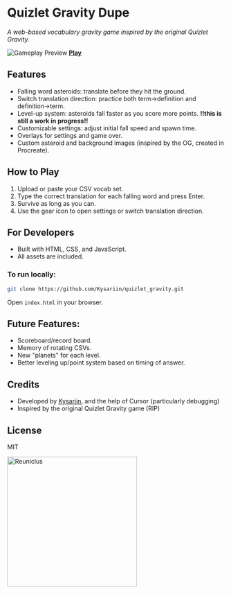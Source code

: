 # Quizlet Gravity Dupe

*A web-based vocabulary gravity game inspired by the original Quizlet Gravity.*

![Gameplay Preview](gameplay.gif)
[**Play**](https://kysariin.github.io/quizlet_gravity/)

## Features

- Falling word asteroids: translate before they hit the ground.
- Switch translation direction: practice both term→definition and definition→term.
- Level-up system: asteroids fall faster as you score more points. <b>‼️this is still a work in progress‼️</b>
- Customizable settings: adjust initial fall speed and spawn time.
- Overlays for settings and game over.
- Custom asteroid and background images (inspired by the OG, created in Procreate).

## How to Play

1. Upload or paste your CSV vocab set.
2. Type the correct translation for each falling word and press Enter.
3. Survive as long as you can.
4. Use the gear icon to open settings or switch translation direction.

## For Developers

- Built with HTML, CSS, and JavaScript.
- All assets are included.

### To run locally:

```sh
git clone https://github.com/Kysariin/quizlet_gravity.git
```
Open `index.html` in your browser.

## Future Features:

- Scoreboard/record board.
- Memory of rotating CSVs.
- New "planets" for each level.
- Better leveling up/point system based on timing of answer.

## Credits

- Developed by [Kysariin](https://github.com/Kysariin), and the help of Cursor (particularly debugging)
- Inspired by the original Quizlet Gravity game (RIP)

## License

MIT

<img src="https://media.tenor.com/qWFyD9bjsyQAAAAj/reuniclus.gif" alt="Reuniclus" width="300"/>
